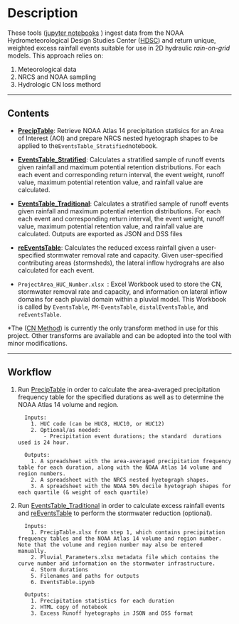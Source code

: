 # Description
These tools ([jupyter notebooks](https://jupyter.org/) ) ingest data from the NOAA Hydrometeorological Design Studies Center ([HDSC](https://www.nws.noaa.gov/oh/hdsc/index.html)) and return unique, weighted excess rainfall events suitable for use in 2D hydraulic *rain-on-grid* models. This approach relies on:

  1. Meteorological data
  2. NRCS and NOAA sampling
  3. Hydrologic CN loss methord


---

## Contents

- [__PrecipTable__](PrecipTable.ipynb): Retrieve NOAA Atlas 14 precipitation statisics for an Area of Interest (AOI) and prepare NRCS nested hyetograph shapes to be applied to the`EventsTable_Stratified`notebook.

- [__EventsTable_Stratified__](EventsTable_Stratified.ipynb): Calculates a stratified sample of runoff events given rainfall and maximum potential retention distributions. For each each event and corresponding return interval, the event weight, runoff value, maximum potential retention value, and rainfall value are calculated.

- [__EventsTable_Traditional__](EventsTable_Stratified.ipynb): Calculates a stratified sample of runoff events given rainfall and maximum potential retention distributions. For each each event and corresponding return interval, the event weight, runoff value, maximum potential retention value, and rainfall value are calculated. Outputs are exported as JSON and DSS files

- [__reEventsTable__](reEventsTable.ipynb): Calculates the reduced excess rainfall given a user-specified stormwater removal rate and capacity. Given user-specified contributing areas (stormsheds), the lateral inflow hydrograhs are also calculated for each event.

- `ProjectArea_HUC_Number.xlsx `: Excel Workbook used to store the CN, stormwater removal rate and capacity, and information on lateral inflow domains for each pluvial domain within a pluvial model. This Workbook is called by `EventsTable`, `PM-EventsTable`, `distalEventsTable`, and `reEventsTable`.

*The ([CN Method](https://www.nrcs.usda.gov/Internet/FSE_DOCUMENTS/stelprdb1044171.pdf)) is currently the only transform method in use for this project. Other transforms are available and can be adopted into the tool with minor modifications.

---

## Workflow

1. Run [PrecipTable](PrecipTable.ipynb) in order to calculate the area-averaged precipitation frequency table for the specified durations as well as to determine the NOAA Atlas 14 volume and region.
    ```
      Inputs:
        1. HUC code (can be HUC8, HUC10, or HUC12)
        2. Optional/as needed: 
            - Precipitation event durations; the standard  durations used is 24 hour.

      Outputs:
        1. A spreadsheet with the area-averaged precipitation frequency table for each duration, along with the NOAA Atlas 14 volume and region numbers.
        2. A spreadsheet with the NRCS nested hyetograph shapes.
        3. A spreadsheet with the NOAA 50% decile hyetograph shapes for each quartile (& weight of each quartile)
    ```
    
    
2. Run [EventsTable_Traditional](EventsTable_Traditional.ipynb)  in order to calculate excess rainfall events and [reEventsTable](reEventsTable.ipynb) to perform the stormwater reduction (optional).

    ```
      Inputs:
        1. PrecipTable.xlsx from step 1, which contains precipitation frequency tables and the NOAA Atlas 14 volume and region number. Note that the volume and region number may also be entered manually.
        2. Pluvial_Parameters.xlsx metadata file which contains the curve number and information on the stormwater infrastructure.
        4. Storm durations
        5. Filenames and paths for outputs
        6. EventsTable.ipynb

      Outputs:
        1. Precipitation statistics for each duration
        2. HTML copy of notebook
        3. Excess Runoff hyetographs in JSON and DSS format
    ```
